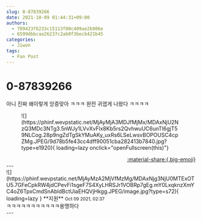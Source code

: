 ```yaml
---
slug: 0-87839266
date: 2021-10-09 01:44:31+09:00
authors:
  - 789423f6233c15113f00c409ae2b906e
  - 6599dbbcaa26237c2ab0f3becb421b45
categories:
  - Jiwon
tags:
  - Fan Post
---
```


# 0-87839266

<div class="post-container" markdown="1">
<div class="content-container md-sidebar__scrollwrap" markdown="1">

아니 진짜 왜이렇게 앙증맞아 ㅋㅋㅋ 완전 귀엽게 나왔다 ㅋㅋㅋㅋ 
<figure markdown="1">
![](https://phinf.wevpstatic.net/MjAyMjA3MDJfMjMx/MDAxNjU2NzQ3MDc3NTg3.5nWJy1LVvXvFlx8Kb5rs2QvhwuUC6unTI6gjT59NLCog.28p9ngZdTgSkYMuAKy_uxRs6LSeLwsvBOPOUSC4cpZMg.JPEG/9d78b5fe43cc4dff90051cba282413b7840.jpg?type=e1920){ loading=lazy onclick="openFullscreen(this)"}
</figure>


</div>
</div>

<div style="text-align: right;" markdown="1">
<a href="https://weverse.io/fromis9/fanpost/0-87839266" style="text-align: right;">:material-share:{.big-emoji}</a>
</div>
---

<div class="comments-container md-sidebar__scrollwrap" markdown="1">
<div class="comment" markdown="1">
<div class='id-container' markdown="1">
![](https://phinf.wevpstatic.net/MjAyMzA2MjVfMzMg/MDAxNjg3NjU0MTExOTU5.7GFeCpkRW4jdCPevFi1sgeF7S4XyLHRSJr1VOBRp7gEg.mY0LxqknzXmYC4oZ6TpxCmdSnAbldBctUiaEHQVjHkgg.JPEG/image.jpg?type=s72){ loading=lazy }
**<span class="artist">지원</span>** <small>Oct 09 2021, 02:37</small><br>
</div>
<div class='comment-body' markdown="1">
ㅋㅋㅋㅋㅋㅋㅋㅋㅋㅋㅋ용맹하다
</div>
</div>
</div>
---
